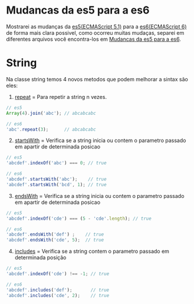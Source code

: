 # Mudancas da es5 para a es6
Mostrarei as mudanças da [es5(ECMAScript 5.1)](http://www.ecma-international.org/ecma-262/5.1/) para a [es6(ECMAScript 6)](http://www.ecma-international.org/ecma-262/6.0/) de forma mais clara possivel, como ocorreu muitas mudaças, separei em diferentes arquivos você encontra-los em [Mudancas da es5 para a es6](https://github.com/codermarcos/javascript/frontend-weekly/tree/master/mudancas-da-es5-para-a-es6/).

String
=
Na classe string temos 4 novos metodos que podem melhorar a sintax são eles:
1. [repeat](http://www.ecma-international.org/ecma-262/6.0/#sec-string.prototype.repeat) = Para repetir a string n vezes.
```javascript
// es5
Array(4).join('abc'); // abcabcabc

// es6
'abc'.repeat(3);      // abcabcabc
```

2. [startsWith](http://www.ecma-international.org/ecma-262/6.0/#sec-string.prototype.startswith) = Verifica se a string inicia ou contem o parametro passado em apartir de determinada posicao
```javascript
// es5
'abcdef'.indexOf('abc') === 0; // true 

// es6
'abcdef'.startsWith('abc');    // true 
'abcdef'.startsWith('bcd', 1); // true 
```

3. [endsWith](http://www.ecma-international.org/ecma-262/6.0/#sec-string.prototype.endswith) = Verifica se a string inicia ou contem o parametro passado em apartir de determinada posicao
```javascript
// es5
'abcdef'.indexOf('cde') === (5 - 'cde'.length); // true 

// es6
'abcdef'.endsWith('def') ;    // true 
'abcdef'.endsWith('cde', 5);  // true 
```

4. [includes](http://www.ecma-international.org/ecma-262/6.0/#sec-string.prototype.includes) = Verifica se a string contem o parametro passado em determinada posição
```javascript
// es5
'abcdef'.indexOf('cde') !== -1; // true 

// es6
'abcdef'.includes('def');       // true 
'abcdef'.includes('cde', 2);    // true 
```